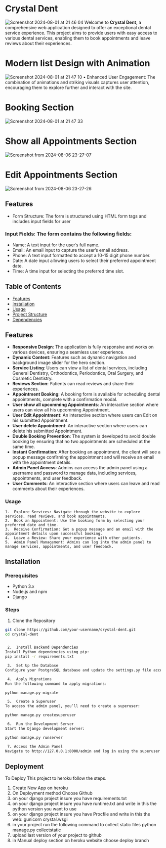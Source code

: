
# Crystal Dent
![Screenshot 2024-08-01 at 21 46 04](https://github.com/user-attachments/assets/531f7b45-80d4-4641-8fab-30771166d040)
Welcome to **Crystal Dent**, a comprehensive web application designed to offer an exceptional dental service experience. This project aims to provide users with easy access to various dental services, enabling them to book appointments and leave reviews about their experiences.

# Modern list Design with Animation
![Screenshot 2024-08-01 at 21 47 10](https://github.com/user-attachments/assets/60ec8dc3-0b2b-4912-9e23-1cd551b44b88)
    •	Enhanced User Engagement: The combination of animations and striking visuals captures user attention, encouraging them to explore further and interact with the site.

# Booking Section 
![Screenshot 2024-08-01 at 21 47 33](https://github.com/user-attachments/assets/fa8d9449-3cbf-4af1-bf62-a71f504ec945)

# Show all Appointments Section 
![Screenshot from 2024-08-06 23-27-07](https://github.com/user-attachments/assets/d7e7ae94-b844-473c-8dbb-4198ccfe8d1b)

# Edit Appointments Section 
![Screenshot from 2024-08-06 23-27-26](https://github.com/user-attachments/assets/c7acf767-6401-4496-9683-9efbfd0d495a)

## Features

- Form Structure: The form is structured using HTML form tags and includes input fields for user

### Input Fields: The form contains the following fields:
- Name: A text input for the user’s full name.
- Email: An email input to capture the user’s email address.
- Phone: A text input formatted to accept a 10-15 digit phone number.
- Date: A date input allowing users to select their preferred appointment date.
- Time: A time input for selecting the preferred time slot.



## Table of Contents

- [Features](#features)
- [Installation](#installation)
- [Usage](#usage)
- [Project Structure](#project-structure)
- [Dependencies](#dependencies)

## Features

- **Responsive Design**: The application is fully responsive and works on various devices, ensuring a seamless user experience.
- **Dynamic Content**: Features such as dynamic navigation and background image slider for the hero section.
- **Service Listing**: Users can view a list of dental services, including General Dentistry, Orthodontics, Periodontics, Oral Surgery, and Cosmetic Dentistry.
- **Reviews Section**: Patients can read reviews and share their experiences.
- **Appointment Booking**: A booking form is available for scheduling dental appointments, complete with a confirmation modal.
- **User show all upcomming Appointments**: An interactive section where users can view all his upcomming Appointment.
- **User Edit Appointment**: An interactive section where users can Edit on his submitted Appointment.
- **User delete Appointment**: An interactive section where users can delete his submitted Appointment.
- **Double Booking Prevention**: The system is developed to avoid double booking by ensuring that no two appointments are scheduled at the same time.
- **Instant Confirmation**: After booking an appointment, the client will see a popup message confirming the appointment and will receive an email with the appointment details.
- **Admin Panel Access**: Admins can access the admin panel using a username and password to manage data, including services, appointments, and user feedback.
- **User Comments**: An interactive section where users can leave and read comments about their experiences.
  

 ### Usage

	1.	Explore Services: Navigate through the website to explore services, read reviews, and book appointments.
	2.	Book an Appointment: Use the booking form by selecting your preferred date and time.
	3.	Receive Confirmation: Get a popup message and an email with the appointment details upon successful booking.
	4.	Leave a Review: Share your experience with other patients.
	5.	Admin Panel Management: Admins can log into the admin panel to manage services, appointments, and user feedback.


## Installation

### Prerequisites

- Python 3.x
- Node.js and npm
- Django

### Steps

  1. Clone the Repository

   ```bash
   git clone https://github.com/your-username/crystal-dent.git
   cd crystal-dent


	2.	Install Backend Dependencies
Install Python dependencies using pip:
pip install -r requirements.txt

	3.	Set Up the Database
Configure your PostgreSQL database and update the settings.py file accordingly.

	4.	Apply Migrations
Run the following command to apply migrations:

python manage.py migrate

	5.	Create a Superuser
To access the admin panel, you’ll need to create a superuser:

python manage.py createsuperuser

	6.	Run the Development Server
Start the Django development server:

python manage.py runserver

	7. Access the Admin Panel
Navigate to http://127.0.0.1:8000/admin and log in using the superuser credentials you created
```

## Deployment
To Deploy This project to heroku follow the steps.

1. Create New App on heroku
2. On Deployment method Choose Github
3. on your django project insure you have requirements.txt
4. on your django project insure you have runtime.txt and write in this the python version you want to use
5. on your django project insure you have Procfile and write in this the web: gunicorn crystal.wsgi
6. in your project run the following command to collect static files python manage.py collectstatic
7. upload last version of your project to github
8. in Manual deploy section on heroku website choose deploy branch


